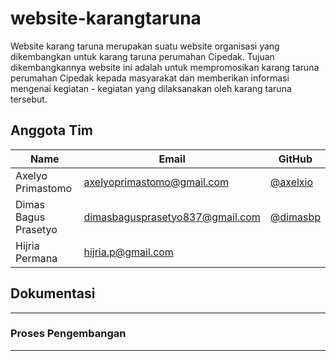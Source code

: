 # website-karangtaruna
Website karang taruna merupakan suatu website organisasi yang dikembangkan untuk karang taruna perumahan Cipedak. Tujuan dikembangkannya website ini adalah untuk mempromosikan karang taruna perumahan Cipedak kepada masyarakat dan memberikan informasi mengenai kegiatan - kegiatan yang dilaksanakan oleh karang taruna tersebut. 

## Anggota Tim

| Name   | Email              | GitHub |
|--------|--------------------|--------|
| Axelyo Primastomo |axelyoprimastomo@gmail.com | [@axelxio](https://github.com/)
| Dimas Bagus Prasetyo | dimasbagusprasetyo837@gmail.com | [@dimasbp](https://github.com/dimasbp)
| Hijria Permana | hijria.p@gmail.com | [](https://github.com/)


## Dokumentasi

--------------------------------------------------

### Proses Pengembangan


--------------------------------------------------
